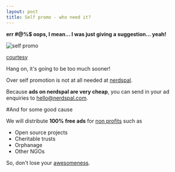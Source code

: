 ```yaml
---
layout: post
title: Self promo - who need it?
---
```


**err #@%$ oops, I mean... I was just giving a suggestion... yeah!**

![self promo](https://warriorwriters.files.wordpress.com/2015/01/screen-shot-2015-01-12-at-9-36-46-am.png?w=620)

[courtesy](https://warriorwriters.files.wordpress.com)

Hang on, it's going to be too much sooner!

Over self promotion is not at all needed at [nerdspal](https://nerdspal.com).

Because **ads on nerdspal are very cheap**, you can send in your ad enquiries to [hello@nerdspal.com](mailto:hello@nerdspal.com).

#And for some good cause

We will distribute **100% free ads** for [non profits](https://en.wikipedia.org/wiki/Nonprofit_organization) such as 

 - Open source projects
 - Cheritable trusts
 - Orphanage
 - Other NGOs

So, don't lose your [awesomeness](https://nerdspal.com/Home/Overview#Avoid).
